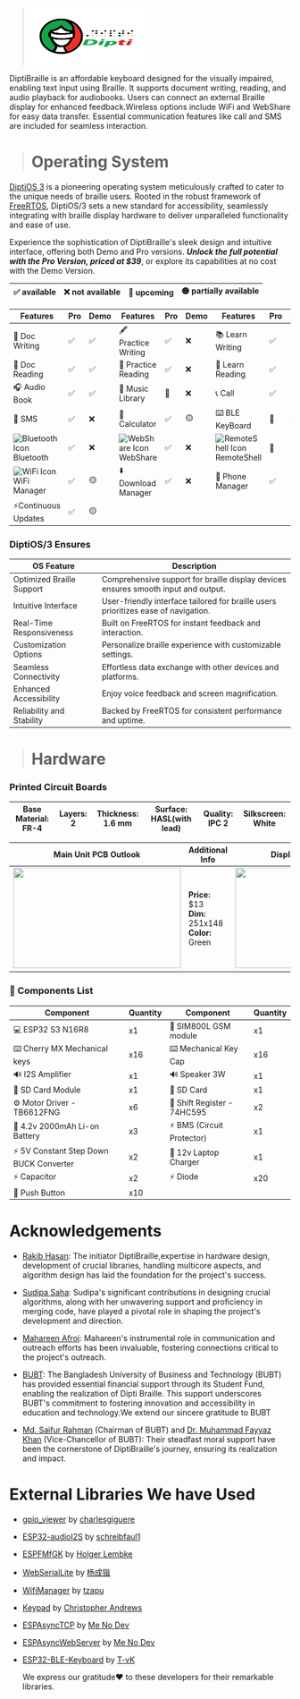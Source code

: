 > <img src="image/_dipti_logo_.png" width="200" height="100"> 
<p>DiptiBraille is an affordable keyboard designed for the visually impaired, enabling text input using Braille. It supports document writing, reading, and audio playback for audiobooks. Users can connect an external Braille display for enhanced feedback.Wireless options include WiFi and WebShare for easy data transfer. Essential communication features like call and SMS are included for seamless interaction.</p>

># Operating System
[DiptiOS 3](https://drive.google.com/drive/folders/1-XRWvRZWpASW5opDc2k0D57xcp3DkUi7?usp=sharing) is a pioneering operating system meticulously crafted to cater to the unique needs of braille users. Rooted in the robust framework of [FreeRTOS](https://www.freertos.org/RTOS.html), DiptiOS/3 sets a new standard for accessibility, seamlessly integrating with braille display hardware to deliver unparalleled functionality and ease of use.

Experience the sophistication of DiptiBraille's sleek design and intuitive interface, offering both Demo and Pro versions. <b><i>Unlock the full potential with the Pro Version, priced at $39</i></b>, or explore its capabilities at no cost with the Demo Version.

|✅ available|❌ not available|🔄 upcoming|🟡 partially available|
|------------|-----------------|-----------|-----------------------|

| Features           | Pro| Demo | Features           | Pro|Demo |  Features          | Pro|Demo |
|-------------------------|-----|--------|--------------------|-----|--------|-------------------------|--------|------|
| 📄 Doc Writing | ✅ |✅ |🖋️ Practice Writing | ✅|❌| 📚 Learn Writing| ✅ |🟡|
|📜 Doc Reading | ✅|✅ | 📖 Practice Reading|  ✅ |❌|📘 Learn Reading| ✅ |🟡|
|🎧 Audio Book |✅|✅ |🎵  Music Library  | 🔄 |❌   | 📞 Call|✅|🟡|
|💬 SMS |✅|❌| 🧮 Calculator | ✅|🟡 |⌨️ BLE KeyBoard| 🔄 |❌|
|<img src="https://static-00.iconduck.com/assets.00/bluetooth-icon-1365x2048-1dbwtuc9.png" alt="Bluetooth Icon" width="16" height="17">Bluetooth|✅| ❌ | <img src="https://dbservices.com/assets/article/2019/10/filemaker-cloud-1.png" alt="WebShare Icon" width="24" height="24"> WebShare| ✅ |❌| <img src="https://www.unifiedremote.com/remotes/raw/unifiedremote_remotes_master/main_command/icon_hires.png" alt="RemoteShell Icon" width="20" height="20"> RemoteShell|🔄| ❌ |
|<img src="https://camo.githubusercontent.com/e80580d13d9769082fdd40894d586e4c8611da7998068ef2294ba35dd5975b15/68747470733a2f2f662e636c6f75642e6769746875622e636f6d2f6173736574732f313036373930372f313733313732342f37353661333561322d363330662d313165332d383732632d3936323166666364623830322e706e67" alt="WiFi Icon" width="24" height="24"> WiFi Manager| ✅|🟡 |⬇️ Download Manager |  ✅|❌ |📱 Phone Manager| ✅ |❌|
|⚡Continuous Updates |  ✅ |🟡|
### DiptiOS/3 Ensures
| OS Feature                      | Description                                                                                               |
|------------------------------|-----------------------------------------------------------------------------------------------------------|
| Optimized Braille Support   | Comprehensive support for braille display devices ensures smooth input and output.                        |
| Intuitive Interface         | User-friendly interface tailored for braille users prioritizes ease of navigation.                          |
| Real-Time Responsiveness    | Built on FreeRTOS for instant feedback and interaction.                                                    |
| Customization Options       | Personalize braille experience with customizable settings.                                                  |
| Seamless Connectivity       | Effortless data exchange with other devices and platforms.                                                  |
| Enhanced Accessibility     | Enjoy voice feedback and screen magnification.                                                             |
| Reliability and Stability  | Backed by FreeRTOS for consistent performance and uptime.                                                   |


># Hardware
### Printed Circuit Boards
|**Base Material:** FR-4|**Layers:** 2|**Thickness:** 1.6 mm|**Surface:** HASL(with lead)|**Quality:** IPC 2|**Silkscreen:** White|
|-----------------------|-------------|---------------------|----------------------------|------------------|---------------------|

| Main Unit PCB Outlook | Additional Info | **Display Unit PCB Outlook**  | **Additional Info** |
|---------------------------|---------------------------------------------------------|---------------------------|---------------------------------------------------------|
| <img src="image/mainunit.PNG" width="300" height="180"> |**Price:** $13<br> **Dim:** 251x148<br> **Color:** Green<br> | <img src="image/displayunit.PNG" width="300" height="180"> | **Price:** $7<br>**Dim:** 116x77<br> **Color:** Black |

### 🔧 Components List
| Component                           | Quantity | Component                           | Quantity |
|-------------------------------------|----------|-------------------------------------|----------|
| 💻 ESP32 S3 N16R8                   | x1       | 📶 SIM800L GSM module               | x1       |
| ⌨️ Cherry MX Mechanical keys        | x16      | ⌨️ Mechanical Key Cap               | x16      |
| 🔊 I2S Amplifier                    | x1       | 🔊 Speaker 3W                       | x1       |
| 📇 SD Card Module                   | x1       | 📇 SD Card                          | x1       |
| ⚙️ Motor Driver - TB6612FNG         | x6       | 🔄 Shift Register - 74HC595         | x2       |
| 🔋 4.2v 2000mAh Li-on Battery       | x3       | ⚡ BMS (Circuit Protector)          | x1       |
| ⚡ 5V Constant Step Down BUCK Converter | x2    | 🔌 12v Laptop Charger               | x1       |
| ⚡ Capacitor                        | x2       | ⚡ Diode                            | x20      |
| 🔘 Push Button                      | x10      |                                     |          |
# Acknowledgements
- [Rakib Hasan](https://github.com/TheZeroHz): The initiator DiptiBraille,expertise in hardware design, development of crucial libraries, handling multicore aspects, and algorithm design has laid the foundation for the project's success.

- [Sudipa Saha](https://github.com/Sudipa45): Sudipa's significant contributions in designing crucial algorithms, along with her unwavering support and proficiency in merging code, have played a pivotal role in shaping the project's development and direction.

- [Mahareen Afroj](https://github.com/maharinafroj): Mahareen's instrumental role in communication and outreach efforts has been invaluable, fostering connections critical to the project's outreach.
- [BUBT](https://www.bubt.edu.bd/): The Bangladesh University of Business and Technology (BUBT) has provided essential financial support through its Student Fund, enabling the realization of Dipti Braille. This support underscores BUBT's commitment to fostering innovation and accessibility in education and technology.We extend our sincere gratitude to BUBT

- [Md. Saifur Rahman](https://www.bubt.edu.bd/department/member_details/80) (Chairman of BUBT) and [Dr. Muhammad Fayyaz Khan](https://eee.bubt.edu.bd/faculty-members/dr-muhammad-fayyaz-khan) (Vice-Chancellor of BUBT): Their steadfast moral support have been the cornerstone of DiptiBraille's journey, ensuring its realization and impact.

# External Libraries We have Used
- [gpio_viewer](https://github.com/thelastoutpostworkshop/gpio_viewer) by [charlesgiguere](https://github.com/charlesgiguere)
- [ESP32-audioI2S](https://github.com/schreibfaul1/ESP32-audioI2S) by [schreibfaul1](https://github.com/schreibfaul1)
- [ESPFMfGK](https://github.com/holgerlembke/ESPFMfGK) by [Holger Lembke](https://github.com/holgerlembke)
- [WebSerialLite](https://github.com/asjdf/WebSerialLite) by [杨成锴](https://github.com/asjdf)
- [WifiManager](https://github.com/tzapu/WiFiManager) by [tzapu](https://github.com/tzapu)
- [Keypad](https://github.com/Chris--A/Keypad) by [Christopher Andrews](https://github.com/Chris--A)
- [ESPAsyncTCP](https://github.com/me-no-dev/ESPAsyncTCP) by [Me No Dev](https://github.com/me-no-dev)
- [ESPAsyncWebServer](https://github.com/me-no-dev/ESPAsyncWebServer) by [Me No Dev](https://github.com/me-no-dev)
- [ESP32-BLE-Keyboard](https://github.com/T-vK/ESP32-BLE-Keyboard) by [T-vK](https://github.com/T-vK)

  We express our gratitude❤️ to these developers for their remarkable libraries.

